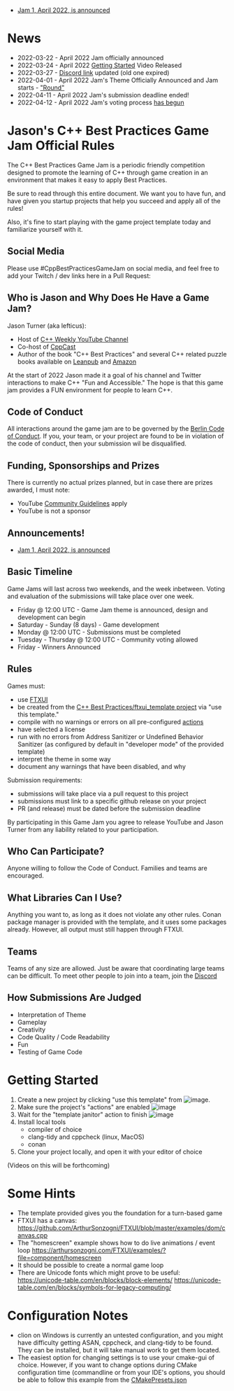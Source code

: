  * [Jam 1, April 2022, is announced](Jam1_April_2022)

# News

 * 2022-03-22 - April 2022 Jam officially announced
 * 2022-03-24 - April 2022 [Getting Started](https://youtu.be/4V4ZrB3o6g4) Video Released
 * 2022-03-27 - [Discord link](https://discord.gg/KuKzESDdbt) updated (old one expired)
 * 2022-04-01 - April 2022 Jam's Theme Officially Announced and Jam starts - ["Round"](Jam1_April_2022)
 * 2022-04-11 - April 2022 Jam's submission deadline ended!
 * 2022-04-12 - April 2022 Jam's voting process [has begun](https://github.com/cpp-best-practices/game_jam/issues/14)


# Jason's C++ Best Practices Game Jam Official Rules

The C++ Best Practices Game Jam is a periodic friendly competition designed to promote the learning of C++ through game creation in an environment that makes it easy to apply Best Practices.

Be sure to read through this entire document. We want you to have fun, and have given you startup projects that help you succeed and apply all of the rules!

Also, it's fine to start playing with the game project template today and familiarize yourself with it.

## Social Media

Please use #CppBestPracticesGameJam on social media, and feel free to add your Twitch / dev links here in a Pull Request:


## Who is Jason and Why Does He Have a Game Jam?

Jason Turner (aka lefticus):

 * Host of [C++ Weekly YouTube Channel](https://www.youtube.com/channel/UCxHAlbZQNFU2LgEtiqd2Maw)
 * Co-host of [CppCast](https://cppcast.com)
 * Author of the book "C++ Best Practices" and several C++ related puzzle books available on [Leanpub](https://leanpub.com/u/jason_turner) and [Amazon](https://www.amazon.com/Jason-Turner/e/B0034N9C8G%3Fref=dbs_a_mng_rwt_scns_share)

At the start of 2022 Jason made it a goal of his channel and Twitter interactions to make C++ "Fun and Accessible." The hope is that this game jam provides a FUN environment for people to learn C++.

## Code of Conduct

All interactions around the game jam are to be governed by the [Berlin Code of Conduct](https://berlincodeofconduct.org/). If you, your team, or your project are found to be in violation of the code of conduct, then your submission wil be disqualified.

## Funding, Sponsorships and Prizes

There is currently no actual prizes planned, but in case there are prizes awarded, I must note:

 * YouTube [Community Guidelines](https://www.youtube.com/howyoutubeworks/policies/community-guidelines/) apply
 * YouTube is not a sponsor

## Announcements!

 * [Jam 1, April 2022, is announced](Jam1_April_2022)


## Basic Timeline

Game Jams will last across two weekends, and the week inbetween. Voting and evaluation of the submissions will take place over one week.

 * Friday @ 12:00 UTC - Game Jam theme is announced, design and development can begin
 * Saturday - Sunday (8 days) - Game development
 * Monday @ 12:00 UTC - Submissions must be completed
 * Tuesday - Thursday @ 12:00 UTC - Community voting allowed
 * Friday - Winners Announced

## Rules

Games must:
 * use [FTXUI](https://github.com/ArthurSonzogni/FTXUI)
 * be created from the [C++ Best Practices/ftxui_template project](https://github.com/cpp-best-practices/ftxui_template) via "use this template."
 * compile with no warnings or errors on all pre-configured [actions](https://github.com/cpp-best-practices/ftxui_template/actions)
 * have selected a license
 * run with no errors from Address Sanitizer or Undefined Behavior Sanitizer (as configured by default in "developer mode" of the provided template)
 * interpret the theme in some way
 * document any warnings that have been disabled, and why

Submission requirements:
 * submissions will take place via a pull request to this project
 * submissions must link to a specific github release on your project
 * PR (and release) must be dated before the submission deadline

By participating in this Game Jam you agree to release YouTube and Jason Turner from any liability related to your participation.

## Who Can Participate?

Anyone willing to follow the Code of Conduct. Families and teams are encouraged.

## What Libraries Can I Use?

Anything you want to, as long as it does not violate any other rules. Conan package manager is provided with the template, and it uses some packages already. However, all output must still happen through FTXUI.

## Teams

Teams of any size are allowed. Just be aware that coordinating large teams can be difficult. To meet other people to join into a team, join the [Discord](https://discord.gg/KuKzESDdbt)



## How Submissions Are Judged

 * Interpretation of Theme
 * Gameplay
 * Creativity
 * Code Quality / Code Readability
 * Fun
 * Testing of Game Code

# Getting Started

 1. Create a new project by clicking "use this template" from ![image](https://user-images.githubusercontent.com/234279/159132116-5d6564f5-cbc8-4cce-bf26-e97d1e167280.png).
 2. Make sure the project's "actions" are enabled ![image](https://user-images.githubusercontent.com/234279/159133640-cd2466f8-1cba-4490-8dfb-976ec800ac9b.png)
 3. Wait for the "template janitor" action to finish ![image](https://user-images.githubusercontent.com/234279/159133663-e4c4880c-88b7-48f4-9057-a49177a21981.png)
 4. Install local tools
    * compiler of choice
    * clang-tidy and cppcheck (linux, MacOS)
    * conan
 5. Clone your project locally, and open it with your editor of choice

(Videos on this will be forthcoming)

# Some Hints

 * The template provided gives you the foundation for a turn-based game
 * FTXUI has a canvas: https://github.com/ArthurSonzogni/FTXUI/blob/master/examples/dom/canvas.cpp
 * The "homescreen" example shows how to do live animations / event loop https://arthursonzogni.com/FTXUI/examples/?file=component/homescreen
 * It should be possible to create a normal game loop
 * There are Unicode fonts which might prove to be useful: https://unicode-table.com/en/blocks/block-elements/ https://unicode-table.com/en/blocks/symbols-for-legacy-computing/

# Configuration Notes

* clion on Windows is currently an untested configuration, and you might have difficulty getting ASAN, cppcheck, and clang-tidy to be found. They can be installed, but it will take manual work to get them located.
* The easiest option for changing settings is to use your cmake-gui of choice. However, if you want to change options during CMake configuration time (commandline or from your IDE's options, you should be able to follow this example from the [CMakePresets.json](https://github.com/cpp-best-practices/cpp_boilerplate_project/blob/main/CMakePresets.json#L35-L38)
